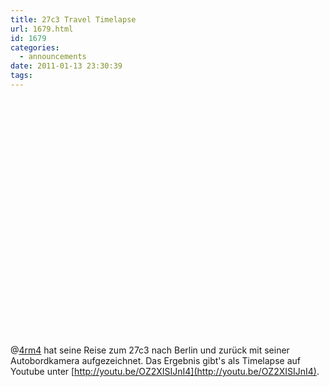 ```yaml
---
title: 27c3 Travel Timelapse
url: 1679.html
id: 1679
categories:
  - announcements
date: 2011-01-13 23:30:39
tags:
---
```


<object style="height: 390px; width: 640px"><param name="movie" value="http://www.youtube.com/v/OZ2XISIJnI4?version=3"><param name="allowFullScreen" value="true"><param name="allowScriptAccess" value="always"><embed src="http://www.youtube.com/v/OZ2XISIJnI4?version=3" type="application/x-shockwave-flash" allowfullscreen="true" allowScriptAccess="always" width="450" height="380"></object>

@[4rm4](http://twitter.com/4rm4) hat seine Reise zum 27c3 nach Berlin und zurück mit seiner Autobordkamera aufgezeichnet. Das Ergebnis gibt's als Timelapse auf Youtube unter [http://youtu.be/OZ2XISIJnI4](http://youtu.be/OZ2XISIJnI4).